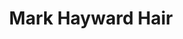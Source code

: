 ---
title: "Mark Hayward Hair"
url: /castell-newydd-emlyn-newcastle-emlyn/mark-hayward-hair/
shop: Friseur
---